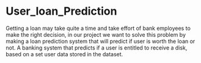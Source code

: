 # User_loan_Prediction
Getting a loan may take quite a time and take effort of bank employees to make the right decision, in our project we want to solve this problem by making a loan prediction system that will predict if user is worth the loan or not.
A banking system that predicts if a user is entitled to receive a disk, based on a set user data stored in the dataset.
